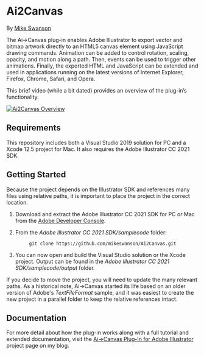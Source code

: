 # Ai2Canvas #

By [Mike Swanson](http://blog.mikeswanson.com/)

The Ai->Canvas plug-in enables Adobe Illustrator to export vector and bitmap artwork directly to an HTML5 canvas element using JavaScript drawing commands. Animation can be added to control rotation, scaling, opacity, and motion along a path. Then, events can be used to trigger other animations. Finally, the exported HTML and JavaScript can be extended and used in applications running on the latest versions of Internet Explorer, Firefox, Chrome, Safari, and Opera.

This brief video (while a bit dated) provides an overview of the plug-in’s functionality.

[![Ai2Canvas Overview](http://img.youtube.com/vi/L1W9AyK2MPc/0.jpg)](http://www.youtube.com/watch?v=L1W9AyK2MPc)

## Requirements ##

This repository includes both a Visual Studio 2019 solution for PC and a Xcode 12.5 project for Mac. It also requires the Adobe Illustrator CC 2021 SDK.

## Getting Started ##

Because the project depends on the Illustrator SDK and references many files using relative paths, it is important to place the project in the correct location.

1. Download and extract the Adobe Illustrator CC 2021 SDK for PC or Mac from the [Adobe Developer Console](https://console.adobe.io/).

2. From the _Adobe Illustrator CC 2021 SDK/samplecode_ folder:

			git clone https://github.com/mikeswanson/Ai2Canvas.git

3. You can now open and build the Visual Studio solution or the Xcode project. Output can be found in the _Adobe Illustrator CC 2021 SDK/samplecode/output_ folder.

If you decide to move the project, you will need to update the many relevant paths. As a historical note, Ai->Canvas started its life based on an older version of Adobe's _TextFileFormat_ sample, and it was easiest to create the new project in a parallel folder to keep the relative references intact.

## Documentation ##

For more detail about how the plug-in works along with a full tutorial and extended documentation, visit the [Ai->Canvas Plug-In for Adobe Illustrator](http://blog.mikeswanson.com/ai2canvas) project page on my blog.
